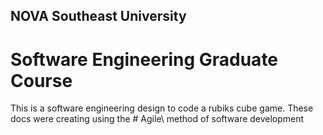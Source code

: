 ## NOVA Southeast University
# Software Engineering Graduate Course

This is a software engineering design to code a rubiks cube game. 
These docs were creating using the # Agile\ method of software development
